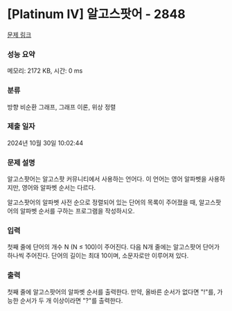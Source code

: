 # [Platinum IV] 알고스팟어 - 2848 

[문제 링크](https://www.acmicpc.net/problem/2848) 

### 성능 요약

메모리: 2172 KB, 시간: 0 ms

### 분류

방향 비순환 그래프, 그래프 이론, 위상 정렬

### 제출 일자

2024년 10월 30일 10:02:44

### 문제 설명

<p>알고스팟어는 알고스팟 커뮤니티에서 사용하는 언어다. 이 언어는 영어 알파벳을 사용하지만, 영어와 알파벳 순서는 다르다.</p>

<p>알고스팟어의 알파벳 사전 순으로 정렬되어 있는 단어의 목록이 주어졌을 때, 알고스팟어의 알파벳 순서를 구하는 프로그램을 작성하시오.</p>

### 입력 

 <p>첫째 줄에 단어의 개수 N (N ≤ 100)이 주어진다. 다음 N개 줄에는 알고스팟어 단어가 하나씩 주어진다. 단어의 길이는 최대 10이며, 소문자로만 이루어져 있다.</p>

### 출력 

 <p>첫째 줄에 알고스팟어의 알파벳 순서를 출력한다. 만약, 올바른 순서가 없다면 "!"를, 가능한 순서가 두 개 이상이라면 "?"를 출력한다.</p>

